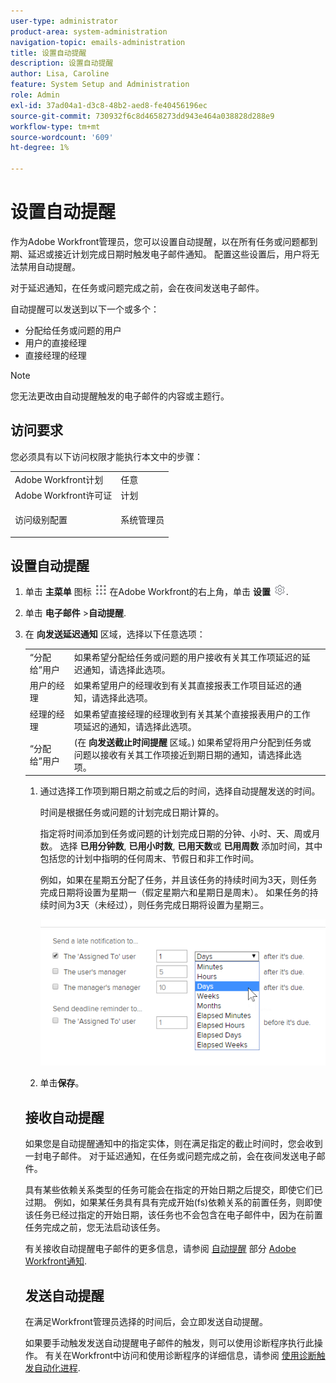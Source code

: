 ```yaml
---
user-type: administrator
product-area: system-administration
navigation-topic: emails-administration
title: 设置自动提醒
description: 设置自动提醒
author: Lisa, Caroline
feature: System Setup and Administration
role: Admin
exl-id: 37ad04a1-d3c8-48b2-aed8-fe40456196ec
source-git-commit: 730932f6c8d4658273dd943e464a038828d288e9
workflow-type: tm+mt
source-wordcount: '609'
ht-degree: 1%

---
```


# 设置自动提醒

<!--DON'T DELETE, DRAFT OR HIDE THIS ARTICLE. IT IS LINKED TO THE PRODUCT, THROUGH THE CONTEXT SENSITIVE HELP LINKS.-->

作为Adobe Workfront管理员，您可以设置自动提醒，以在所有任务或问题都到期、延迟或接近计划完成日期时触发电子邮件通知。 配置这些设置后，用户将无法禁用自动提醒。

对于延迟通知，在任务或问题完成之前，会在夜间发送电子邮件。

自动提醒可以发送到以下一个或多个：

* 分配给任务或问题的用户
* 用户的直接经理
* 直接经理的经理

>[!NOTE]
>
>您无法更改由自动提醒触发的电子邮件的内容或主题行。

## 访问要求

您必须具有以下访问权限才能执行本文中的步骤：

<table style="table-layout:auto"> 
 <col> 
 <col> 
 <tbody> 
  <tr> 
   <td role="rowheader">Adobe Workfront计划</td> 
   <td>任意</td> 
  </tr> 
  <tr> 
   <td role="rowheader">Adobe Workfront许可证</td> 
   <td>计划</td> 
  </tr> 
  <tr> 
   <td role="rowheader">访问级别配置</td> 
   <td> <p>系统管理员</p> </td> 
  </tr> 
 </tbody> 
</table>

## 设置自动提醒

1. 单击 **主菜单** 图标 ![](assets/main-menu-icon.png) 在Adobe Workfront的右上角，单击 **设置** ![](assets/gear-icon-settings.png).

1. 单击 **电子邮件** >**自动提醒**.

1. 在 **向发送延迟通知** 区域，选择以下任意选项：

   <table>
    <tr>
        <td>“分配给”用户</td>
        <td>如果希望分配给任务或问题的用户接收有关其工作项延迟的延迟通知，请选择此选项。</td>
        <td></td>
    </tr>
    <tr>
        <td>用户的经理</td>
        <td>如果希望用户的经理收到有关其直接报表工作项目延迟的通知，请选择此选项。</td>
        <td></td>
    </tr>
    <tr>
        <td>经理的经理</td>
        <td>如果希望直接经理的经理收到有关其某个直接报表用户的工作项延迟的通知，请选择此选项。</td>
        <td></td>
    </tr>
    <tr>
        <td>“分配给”用户</td>
        <td>(在 <b>向发送截止时间提醒</b> 区域。) 如果希望将用户分配到任务或问题以接收有关其工作项接近到期日期的通知，请选择此选项。</td>
        <td></td>
    </tr>
</table>

1. 通过选择工作项到期日期之前或之后的时间，选择自动提醒发送的时间。

   时间是根据任务或问题的计划完成日期计算的。

   指定将时间添加到任务或问题的计划完成日期的分钟、小时、天、周或月数。 选择 **已用分钟数**, **已用小时数**, **已用天数**&#x200B;或 **已用周数** 添加时间，其中包括您的计划中指明的任何周末、节假日和非工作时间。

   例如，如果在星期五分配了任务，并且该任务的持续时间为3天，则任务完成日期将设置为星期一（假定星期六和星期日是周末）。 如果任务的持续时间为3天（未经过），则任务完成日期将设置为星期三。

   ![](assets/time-increments-for-automatic-reminder.png)

1. 单击&#x200B;**保存**。

## 接收自动提醒

如果您是自动提醒通知中的指定实体，则在满足指定的截止时间时，您会收到一封电子邮件。 对于延迟通知，在任务或问题完成之前，会在夜间发送电子邮件。

具有某些依赖关系类型的任务可能会在指定的开始日期之后提交，即使它们已过期。 例如，如果某任务具有具有完成开始(fs)依赖关系的前置任务，则即使该任务已经过指定的开始日期，该任务也不会包含在电子邮件中，因为在前置任务完成之前，您无法启动该任务。

有关接收自动提醒电子邮件的更多信息，请参阅 [自动提醒](../../../workfront-basics/using-notifications/wf-notifications.md#automatic-reminders) 部分 [Adobe Workfront通知](../../../workfront-basics/using-notifications/wf-notifications.md).

## 发送自动提醒

在满足Workfront管理员选择的时间后，会立即发送自动提醒。

如果要手动触发发送自动提醒电子邮件的触发，则可以使用诊断程序执行此操作。 有关在Workfront中访问和使用诊断程序的详细信息，请参阅 [使用诊断触发自动化进程](../../../administration-and-setup/manage-workfront/run-diagnostics/use-diagnostics-to-trigger-automated-processes.md).
